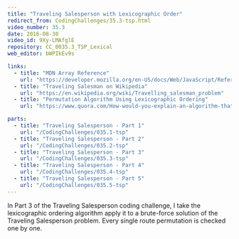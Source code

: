 ```yaml
---
title: "Traveling Salesperson with Lexicographic Order"
redirect_from: CodingChallenges/35.3-tsp.html
video_number: 35.3
date: 2016-08-30
video_id: 9Xy-LMAfglE
repository: CC_0035.3_TSP_Lexical
web_editor: bWPIkEv9s

links:
  - title: "MDN Array Reference"
    url: "https://developer.mozilla.org/en-US/docs/Web/JavaScript/Reference/Global_Objects/Array"
  - title: "Traveling Salesman on Wikipedia"
    url: "https://en.wikipedia.org/wiki/Travelling_salesman_problem"
  - title: "Permutation Algorithm Using Lexicographic Ordering"
    url: "https://www.quora.com/How-would-you-explain-an-algorithm-that-generates-permutations-using-lexicographic-ordering"

parts:
  - title: "Traveling Salesperson - Part 1"
    url: "/CodingChallenges/035.1-tsp"
  - title: "Traveling Salesperson - Part 2"
    url: "/CodingChallenges/035.2-tsp"
  - title: "Traveling Salesperson - Part 3"
    url: "/CodingChallenges/035.3-tsp"
  - title: "Traveling Salesperson - Part 4"
    url: "/CodingChallenges/035.4-tsp"
  - title: "Traveling Salesperson - Part 5"
    url: "/CodingChallenges/035.5-tsp"
---
```


In Part 3 of the Traveling Salesperson coding challenge, I take the lexicographic ordering algorithm apply it to a brute-force solution of the Traveling Salesperson problem.  Every single route permutation is checked one by one.
